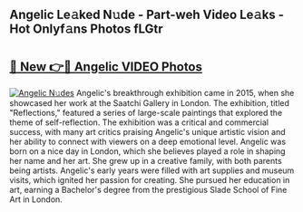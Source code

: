 ## Angelic Le𝚊ked N𝚞de - Part-weh Video Le𝚊ks - Hot Onlyf𝚊ns Photos fLGtr

# <h2><a href="http://ab75335.deff.icu/?id=Angelic">🔗 New 👉🔴 Angelic VIDEO Photos</a></h2>

[![Angelic N𝚞des](https://i.imgur.com/rIISA9y.gif)](http://ab75335.deff.icu/?id=Angelic)
Angelic's breakthrough exhibition came in 2015, when she showcased her work at the Saatchi Gallery in London. The exhibition, titled "Reflections," featured a series of large-scale paintings that explored the theme of self-reflection. The exhibition was a critical and commercial success, with many art critics praising Angelic's unique artistic vision and her ability to connect with viewers on a deep emotional level. Angelic was born on a nice day in London, which she believes played a role in shaping her name and her art. She grew up in a creative family, with both parents being artists. Angelic's early years were filled with art supplies and museum visits, which ignited her passion for creating. She pursued her education in art, earning a Bachelor's degree from the prestigious Slade School of Fine Art in London.
